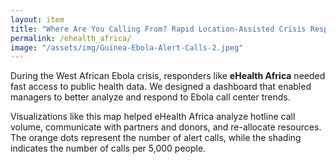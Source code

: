 ```yaml
---
layout: item
title: "Where Are You Calling From? Rapid Location-Assisted Crisis Response"
permalink: /ehealth_africa/
image: "/assets/img/Guinea-Ebola-Alert-Calls-2.jpeg"
---
```

During the West African Ebola crisis, responders like **eHealth Africa** needed fast access to public health data. We designed a dashboard that enabled managers to better analyze and respond to Ebola call center trends. 

Visualizations like this map helped eHealth Africa analyze hotline call volume, communicate with partners and donors, and re-allocate resources. The orange dots represent the number of alert calls, while the shading indicates the number of calls per 5,000 people.